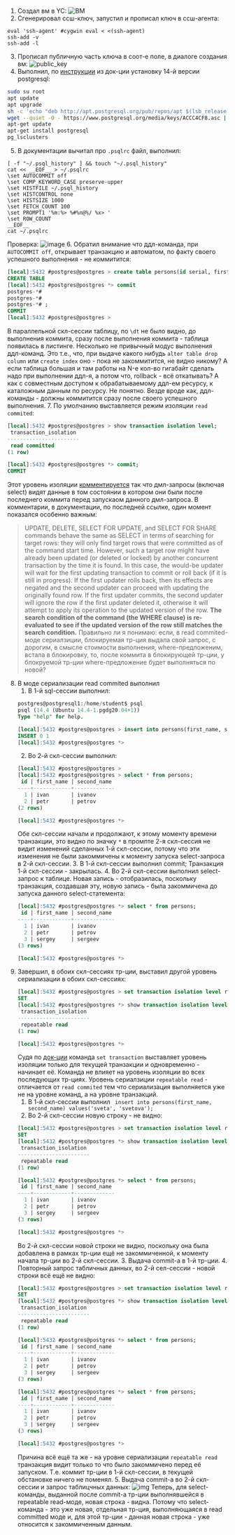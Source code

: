 1. Создал вм в YC: ![ВМ](/HomeWorks/Lesson2/2_1.png)
2. Сгенерировал ссш-ключ, запустил и прописал ключ в ссш-агента: 
```ssh-keygen -t rsa -b 4096 -f yacloud -N ...
eval 'ssh-agent' #cygwin eval < <(ssh-agent)
ssh-add -v
ssh-add -l
```
3. Прописал публичную часть ключа в соот-е поле, в диалоге создания вм: ![public_key](/HomeWorks/Lesson2/2_2.png)
4. Выполнил, по [инструкции](https://www.postgresql.org/download/linux/ubuntu/) из док-ции установку 14-й версии postgresql:
```bash
sudo su root
apt update
apt upgrade
sh -c 'echo "deb http://apt.postgresql.org/pub/repos/apt $(lsb_release -cs)-pgdg main" > /etc/apt/sources.list.d/pgdg.list'
wget --quiet -O - https://www.postgresql.org/media/keys/ACCC4CF8.asc | sudo apt-key add -
apt-get update
apt-get install postgresql
pg_lsclusters
```
5. В документации вычитал про `.psqlrc` файл, выполнил:
```
[ -f "~/.psql_history" ] && touch "~/.psql_history"
cat << __EOF__ > ~/.psqlrc
\set AUTOCOMMIT off
\set COMP_KEYWORD_CASE preserve-upper
\set HISTFILE ~/.psql_history
\set HISTCONTROL none
\set HISTSIZE 1000
\set FETCH_COUNT 100
\set PROMPT1 '%m:%> %#%n@%/ %x> '
\set ROW_COUNT
__EOF__
cat ~/.psqlrc
```
Проверка: ![image](/HomeWorks/Lesson2/2_3.png)
6. Обратил внимание что ддл-команда, при `AUTOCOMMIT off`, открывает транзакцию и автоматом, по факту своего успешного выполнения - не коммитится:
```sql
[local]:5432 #postgres@postgres > create table persons(id serial, first_name text, second_name text);
CREATE TABLE
[local]:5432 #postgres@postgres *> commit
postgres-*#
postgres-*#
postgres-*# ;
COMMIT
[local]:5432 #postgres@postgres >
```
В параллельной скл-сессии таблицу, по `\dt` не было видно, до выполнения коммита, сразу после выполнения коммита - таблица появилась в листинге.
Несколько не привычный модус выполнения ддл-команд.
Это т.е., что, при выдаче какого нибудь `alter table drop column` или `create index` оно - пока не закоммитится, не видно никому? А если таблица большая и там работы на N-е кол-во гигабайт сделать надо при выполнении ддл-я, а потом что, rollback - всё откатывать? А как с совместным доступом к обрабатываемому ддл-ем ресурсу, к каталожным данным по ресурсу.
Не понятно. Везде вроде как, ддл-команды - должны коммитится сразу после своего успешного выполнения.
7. По умолчанию выставляется режим изоляции `read commited`:
```sql
[local]:5432 #postgres@postgres > show transaction isolation level;
 transaction_isolation
-----------------------
 read committed
(1 row)

[local]:5432 #postgres@postgres *> commit;
COMMIT
```
Этот уровень изоляции [комментируется](https://www.postgresql.org/docs/current/transaction-iso.html#XACT-READ-COMMITTED) так что дмл-запросы (включая select) видят данные в том состоянии в котором они были после последнего коммита перед запускаом данного дмл-запроса.
В комментарии, в документации, по последней ссылке, один момент показался особенно важным:
> UPDATE, DELETE, SELECT FOR UPDATE, and SELECT FOR SHARE commands behave the same as SELECT in terms of searching for target rows: they will only find target rows that were committed as of the command start time. 
> However, such a target row might have already been updated (or deleted or locked) by another concurrent transaction by the time it is found. In this case, the would-be updater will wait for the first updating transaction to commit or roll back (if it is still in progress). 
> If the first updater rolls back, then its effects are negated and the second updater can proceed with updating the originally found row. 
> If the first updater commits, the second updater will ignore the row if the first updater deleted it, otherwise it will attempt to apply its operation to the updated version of the row. 
> **The search condition of the command (the WHERE clause) is re-evaluated to see if the updated version of the row still matches the search condition.**
Правильно ли я понимаю: если, в read commited-моде сериалзиции, блокируемая тр-ция выдала свой запрос, с дорогим, в смысле стоимости выполнения, where-предложеним, встала в блокировку, то, после коммита в блокирующей тр-ции, у блокруемой тр-ции where-предложение будет выполняться по новой?
8. В моде сериализации read commited выполнил
   1. В 1-й sql-сессии выполнил:
   ```sql
   postgres@postgresql1:/home/student$ psql
   psql (14.4 (Ubuntu 14.4-1.pgdg20.04+1))
   Type "help" for help.
   
   [local]:5432 #postgres@postgres > insert into persons(first_name, second_name) values('sergey', 'sergeev');
   INSERT 0 1
   [local]:5432 #postgres@postgres *>
   ```
   2. Во 2-й скл-сессии выполнил:
   ```sql
   [local]:5432 #postgres@postgres >
   [local]:5432 #postgres@postgres > select * from persons;
    id | first_name | second_name
   ----+------------+-------------
     1 | ivan       | ivanov
     2 | petr       | petrov
   (2 rows)
   
   [local]:5432 #postgres@postgres *>
   ```
   Обе скл-сессии начали и продолжают, к этому моменту времени транзакции, это видно по значку `*` в промпте
   2-я скл-сессия не видит изменений сделанных 1-й скл-сессии, потому что эти изменения не были закоммичены к моменту запуска select-запроса в 2-й скл-сессии.
   3. В 1-й скл-сессии выполнил commit; Транзакция 1-й скл-сессии - закрылась.
   4. Во 2-й скл-сессии выполнил select-запрос к таблице. Новая запись - отобразилась, поскольку транзакция, создавшая эту, новую запись - была закоммичена до запуска данного select-статемента:
   ```sql
   [local]:5432 #postgres@postgres *> select * from persons;
    id | first_name | second_name
   ----+------------+-------------
     1 | ivan       | ivanov
     2 | petr       | petrov
     3 | sergey     | sergeev
   (3 rows)
   
   [local]:5432 #postgres@postgres *>
   ```
9. Завершил, в обоих скл-сессиях тр-ции, выставил другой уровень сериализации в обоих скл-сессиях:
   ```sql
   [local]:5432 #postgres@postgres > set transaction isolation level repeatable read;
   SET
   [local]:5432 #postgres@postgres *> show transaction isolation level;
    transaction_isolation
   -----------------------
    repeatable read
   (1 row)
   
   [local]:5432 #postgres@postgres *>
   ```
   Cудя по [док-ции](https://www.postgresql.org/docs/14/sql-set-transaction.html) команда `set transaction` выставляет уровень изоляции только для текущей    транзакции и одновременно - начинает её. 
   Команда не влияет на уровень изоляции во всех последующих тр-циях.
   Уровень сериалзиции `repeatable read` - отличается от `read commited` тем что сериализация выполняется уже не на уровне команд, а на уровне транзакций.
   1. В 1-й скл-сессии выполнил ` insert into persons(first_name, second_name) values('sveta', 'svetova');`
   2. Во 2-й скл-сессии новую строку - не видно:
   ```sql
   [local]:5432 #postgres@postgres > set transaction isolation level repeatable read;
   SET
   [local]:5432 #postgres@postgres *> show transaction isolation level;
    transaction_isolation
   -----------------------
    repeatable read
   (1 row)
   
   [local]:5432 #postgres@postgres *> select * from persons;
    id | first_name | second_name
   ----+------------+-------------
     1 | ivan       | ivanov
     2 | petr       | petrov
     3 | sergey     | sergeev
   (3 rows)
   
   [local]:5432 #postgres@postgres *>
   ```
   Во 2-й скл-сессии новой строки не видно, поскольку она была добавлена в рамках тр-ции ещё не закоммиченной, к моменту начала тр-ции во 2-й скл-сессии.
   3. Выдача commit-а в 1-й тр-ции.
   4. Повторный запрос табличных данных, во 2-й сел-сессии - новой строки всё ещё не видно:
   ```sql
   [local]:5432 #postgres@postgres > set transaction isolation level repeatable read;
   SET
   [local]:5432 #postgres@postgres *> show transaction isolation level;
    transaction_isolation
   -----------------------
    repeatable read
   (1 row)
   
   [local]:5432 #postgres@postgres *> select * from persons;
    id | first_name | second_name
   ----+------------+-------------
     1 | ivan       | ivanov
     2 | petr       | petrov
     3 | sergey     | sergeev
   (3 rows)
   
   [local]:5432 #postgres@postgres *> select * from persons;
    id | first_name | second_name
   ----+------------+-------------
     1 | ivan       | ivanov
     2 | petr       | petrov
     3 | sergey     | sergeev
   (3 rows)
   
   [local]:5432 #postgres@postgres *>
   ```
   Причина всё ещё та же - на уровне сериализации `repeatable read` транзакция видит только то что было закоммичено перед её запуском.
   Т.е. коммит тр-ции в 1-й скл-сессии, в текущей обстановке ничего не поменял.
   5. Выдача commit-а во 2-й скл-сессии и запрос таблицчных данных:
   ![img](/HomeWorks/Lesson2/2_4.png)
   Теперь, для select-команды, выданной после commit-а тр-ции выполнявшейся в repeatable read-моде, новая строка - видна.
   Потому что select-команда - это уже новая, отдельная тр-ция, выполняющаяся в read committed моде и, для этой тр-ции - данная новая строка - уже относится к закоммиченным данным.
